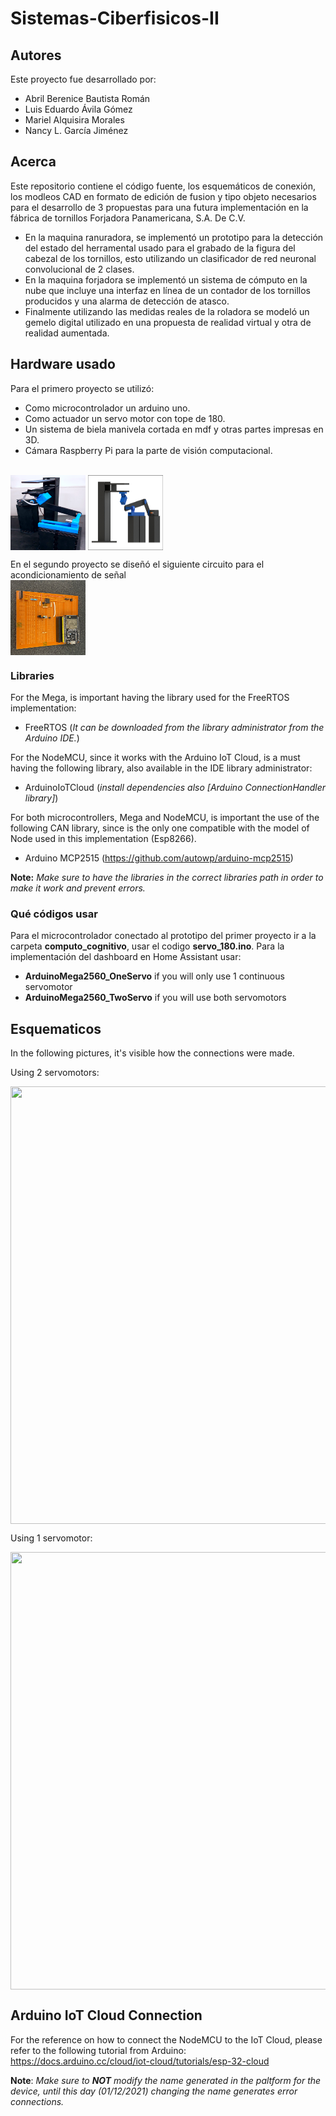 # Sistemas-Ciberfisicos-II
## Autores
Este proyecto fue desarrollado por:
- Abril Berenice Bautista Román
- Luis Eduardo Ávila Gómez
- Mariel Alquisira Morales
- Nancy L. García Jiménez

## Acerca
Este repositorio contiene el código fuente, los esquemáticos de conexión, los modleos CAD en formato de edición de fusion y tipo objeto necesarios para el desarrollo de 3 propuestas para una futura implementación en la fábrica de tornillos Forjadora Panamericana, S.A. De C.V.
- En la maquina ranuradora, se implementó un prototipo para la detección del estado del herramental usado para el grabado de la figura del cabezal de los tornillos, esto utilizando un clasificador de red neuronal convolucional de 2 clases.
- En la maquina forjadora se implementó un sistema de cómputo en la nube que incluye una interfaz en línea de un contador de los tornillos producidos y una alarma de detección de atasco.
- Finalmente utilizando las medidas reales de la roladora se modeló un gemelo digital utilizado en una propuesta de realidad virtual y otra de realidad aumentada.

## Hardware usado
Para el primero proyecto se utilizó:
- Como microcontrolador un arduino uno.
- Como actuador un servo motor con tope de 180.
- Un sistema de biela manivela cortada en mdf y otras partes impresas en 3D. 
- Cámara Raspberry Pi para la parte de visión computacional.
<br>
<a href="url"><img src="computo_cognitivo/prototipo.png" align="center" height="120" width="120" ></a>
<a href="url"><img src="computo_cognitivo/prototipo_digital.png" align="center" height="120" width="120" ></a>

En el segundo proyecto se diseñó el siguiente circuito para el acondicionamiento de señal<br>
<a href="url"><img src="computo_en_la_nube/fenolica_final.jpeg" align="center" height="120" width="120" ></a>

### Libraries
For the Mega, is important having the library used for the FreeRTOS implementation:
- FreeRTOS (*It can be downloaded from the library administrator from the Arduino IDE.*)

For the NodeMCU, since it works with the Arduino IoT Cloud, is a must having the following library, also available in the IDE library administrator:
- ArduinoIoTCloud (*install dependencies also [Arduino ConnectionHandler library]*)

For both microcontrollers, Mega and NodeMCU, is important the use of the following CAN library, since is the only one compatible with the model of Node used in this implementation (Esp8266).
- Arduino MCP2515 (https://github.com/autowp/arduino-mcp2515)

**Note:** *Make sure to have the libraries in the correct libraries path in order to make it work and prevent errors.*

### Qué códigos usar
Para el microcontrolador conectado al prototipo del primer proyecto ir a la carpeta **computo_cognitivo**, usar el codigo **servo_180.ino**.
Para la implementación del dashboard en Home Assistant usar:
- **ArduinoMega2560_OneServo** if you will only use 1 continuous servomotor
- **ArduinoMega2560_TwoServo** if you will use both servomotors

## Esquematicos
In the following pictures, it's visible how the connections were made.

Using 2 servomotors:

<a href="url"><img src="Figures/esquema2motores.jpg" align="center" height="700" width="840" ></a>

Using 1 servomotor:

<a href="url"><img src="Figures/esquema1motor.jpg" align="center" height="700" width="840" ></a>

## Arduino IoT Cloud Connection
For the reference on how to connect the NodeMCU to the IoT Cloud, please refer to the following tutorial from Arduino: https://docs.arduino.cc/cloud/iot-cloud/tutorials/esp-32-cloud

**Note**: *Make sure to **NOT** modify the name generated in the paltform for the device, until this day (01/12/2021) changing the name generates error connections.*
